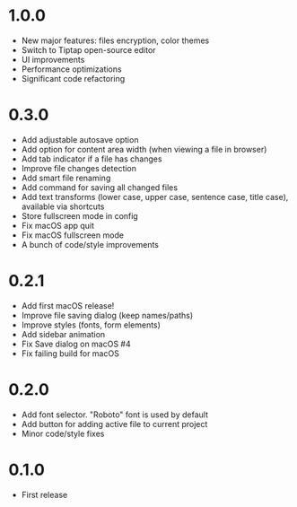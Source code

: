 # 1.0.0

- New major features: files encryption, color themes
- Switch to Tiptap open-source editor
- UI improvements
- Performance optimizations
- Significant code refactoring

# 0.3.0

- Add adjustable autosave option
- Add option for content area width (when viewing a file in browser)
- Add tab indicator if a file has changes
- Improve file changes detection
- Add smart file renaming
- Add command for saving all changed files
- Add text transforms (lower case, upper case, sentence case, title case), available via shortcuts
- Store fullscreen mode in config
- Fix macOS app quit
- Fix macOS fullscreen mode
- A bunch of code/style improvements


# 0.2.1

- Add first macOS release!
- Improve file saving dialog (keep names/paths)
- Improve styles (fonts, form elements)
- Add sidebar animation
- Fix Save dialog on macOS #4
- Fix failing build for macOS


# 0.2.0

- Add font selector. "Roboto" font is used by default
- Add button for adding active file to current project
- Minor code/style fixes


# 0.1.0

- First release
